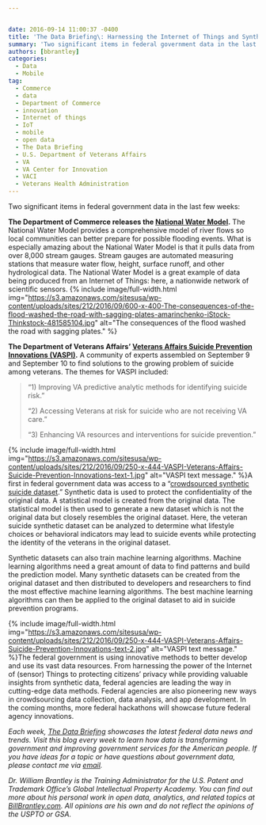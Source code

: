 ```yaml
---


date: 2016-09-14 11:00:37 -0400
title: 'The Data Briefing\: Harnessing the Internet of Things and Synthetic Data to Provide Better Flood Warnings and Prevent Veterans Suicides'
summary: 'Two significant items in federal government data in the last few weeks\: The Department of Commerce releases the National Water Model. The National Water Model provides a comprehensive model of river flows so local communities can better prepare for possible flooding events. What is especially amazing about the National Water Model is that it pulls'
authors: [bbrantley]
categories:
  - Data
  - Mobile
tag:
  - Commerce
  - data
  - Department of Commerce
  - innovation
  - Internet of things
  - IoT
  - mobile
  - open data
  - The Data Briefing
  - U.S. Department of Veterans Affairs
  - VA
  - VA Center for Innovation
  - VACI
  - Veterans Health Administration
---
```


Two significant items in federal government data in the last few weeks:

**The Department of Commerce releases the [National Water Model](https://www.commerce.gov/news/opinion-editorials/2016/08/op-ed-building-weather-ready-nation).** The National Water Model provides a comprehensive model of river flows so local communities can better prepare for possible flooding events. What is especially amazing about the National Water Model is that it pulls data from over 8,000 stream gauges. Stream gauges are automated measuring stations that measure water flow, height, surface runoff, and other hydrological data. The National Water Model is a great example of data being produced from an Internet of Things: here, a nationwide network of scientific sensors. 
{% include image/full-width.html img="https://s3.amazonaws.com/sitesusa/wp-content/uploads/sites/212/2016/09/600-x-400-The-consequences-of-the-flood-washed-the-road-with-sagging-plates-amarinchenko-iStock-Thinkstock-481585104.jpg" alt="The consequences of the flood washed the road with sagging plates." %} 

**The Department of Veterans Affairs’ [Veterans Affairs Suicide Prevention Innovations (VASPI)](https://www.data.gov/event/veterans-affairs-suicide-prevention-innovations/).** A community of experts assembled on September 9 and September 10 to find solutions to the growing problem of suicide among veterans. The themes for VASPI included:

> “1) Improving VA predictive analytic methods for identifying suicide risk.”
> 
> “2) Accessing Veterans at risk for suicide who are not receiving VA care.”
> 
> “3) Enhancing VA resources and interventions for suicide prevention.”


{% include image/full-width.html img="https://s3.amazonaws.com/sitesusa/wp-content/uploads/sites/212/2016/09/250-x-444-VASPI-Veterans-Affairs-Suicide-Prevention-Innovations-text-1.jpg" alt="VASPI text message." %}A first in federal government data was access to a “[crowdsourced synthetic suicide dataset](https://medium.com/@VAInnovation/unleashing-the-power-of-data-and-the-crowd-for-upstream-suicide-prevention-f0cf9ac9b1f6#.bh1x3rric).” Synthetic data is used to protect the confidentiality of the original data. A statistical model is created from the original data. The statistical model is then used to generate a new dataset which is not the original data but closely resembles the original dataset. Here, the veteran suicide synthetic dataset can be analyzed to determine what lifestyle choices or behavioral indicators may lead to suicide events while protecting the identity of the veterans in the original dataset.

Synthetic datasets can also train machine learning algorithms. Machine learning algorithms need a great amount of data to find patterns and build the prediction model. Many synthetic datasets can be created from the original dataset and then distributed to developers and researchers to find the most effective machine learning algorithms. The best machine learning algorithms can then be applied to the original dataset to aid in suicide prevention programs.


{% include image/full-width.html img="https://s3.amazonaws.com/sitesusa/wp-content/uploads/sites/212/2016/09/250-x-444-VASPI-Veterans-Affairs-Suicide-Prevention-Innovations-text-2.jpg" alt="VASPI text message." %}The federal government is using innovative methods to better develop and use its vast data resources. From harnessing the power of the Internet of (sensor) Things to protecting citizens’ privacy while providing valuable insights from synthetic data, federal agencies are leading the way in cutting-edge data methods. Federal agencies are also pioneering new ways in crowdsourcing data collection, data analysis, and app development. In the coming months, more federal hackathons will showcase future federal agency innovations.

_Each week, [The Data Briefing](https://www.WHATEVER/tag/the-data-briefing/) showcases the latest federal data news and trends. Visit this blog every week to learn how data is transforming government and improving government services for the American people. If you have ideas for a topic or have questions about government data, please contact me via [email](mailto:bill@billbrantley.com)._

_Dr. William Brantley is the Training Administrator for the U.S. Patent and Trademark Office’s Global Intellectual Property Academy. You can find out more about his personal work in open data, analytics, and related topics at [BillBrantley.com](http://billbrantley.com). All opinions are his own and do not reflect the opinions of the USPTO or GSA._